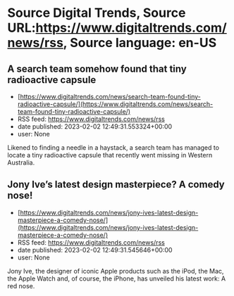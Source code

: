 # Source Digital Trends, Source URL:https://www.digitaltrends.com/news/rss, Source language: en-US

## A search team somehow found that tiny radioactive capsule
 - [https://www.digitaltrends.com/news/search-team-found-tiny-radioactive-capsule/](https://www.digitaltrends.com/news/search-team-found-tiny-radioactive-capsule/)
 - RSS feed: https://www.digitaltrends.com/news/rss
 - date published: 2023-02-02 12:49:31.553324+00:00
 - user: None

Likened to finding a needle in a haystack, a search team has managed to locate a tiny radioactive capsule that recently went missing in Western Australia.

## Jony Ive’s latest design masterpiece? A comedy nose!
 - [https://www.digitaltrends.com/news/jony-ives-latest-design-masterpiece-a-comedy-nose/](https://www.digitaltrends.com/news/jony-ives-latest-design-masterpiece-a-comedy-nose/)
 - RSS feed: https://www.digitaltrends.com/news/rss
 - date published: 2023-02-02 12:49:31.545646+00:00
 - user: None

Jony Ive, the designer of iconic Apple products such as the iPod, the Mac, the Apple Watch and, of course, the iPhone, has unveiled his latest work: A red nose.
